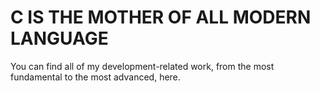 # C IS THE MOTHER OF ALL MODERN LANGUAGE

You can find all of my development-related work, from the most fundamental to the most advanced, here.
